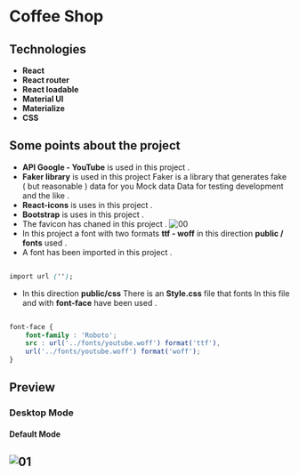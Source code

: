 # Coffee Shop

## Technologies

- **React**
- **React router**
- **React loadable**
- **Material UI**
- **Materialize**
- **CSS**

## Some points about the project

- **API Google - YouTube** is used in this project .
- **Faker library** is used in this project Faker is a library that generates fake ( but reasonable ) data for you Mock data Data for testing development and the like .
- **React-icons** is uses in this project .
- **Bootstrap** is uses in this project .
- The favicon has chaned in this project .
![00](https://user-images.githubusercontent.com/100797809/188075232-bb772846-3c4f-442a-9024-d2e02ceaaea4.png)
- In this project a font with two formats **ttf - woff** in this direction **public / fonts** used .
- A font has been imported in this project .

```CSS

import url ('');

```

- In this direction **public/css** There is an **Style.css** file
that fonts In this file and with **font-face** have been used .

```Css

font-face {
    font-family : 'Roboto';
    src : url('../fonts/youtube.woff') format('ttf'),
    url('../fonts/youtube.woff') format('woff');
}

```

## Preview

### Desktop Mode
#### Default Mode
![01](https://user-images.githubusercontent.com/100797809/188073689-9cac2378-18f4-4dce-8c8b-1eb2c833b6f0.png)
---
